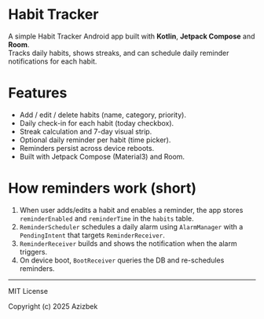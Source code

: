 # Habit Tracker

A simple Habit Tracker Android app built with **Kotlin**, **Jetpack Compose** and **Room**.  
Tracks daily habits, shows streaks, and can schedule daily reminder notifications for each habit.

# Features
- Add / edit / delete habits (name, category, priority).
- Daily check-in for each habit (today checkbox).
- Streak calculation and 7-day visual strip.
- Optional daily reminder per habit (time picker).
- Reminders persist across device reboots.
- Built with Jetpack Compose (Material3) and Room.


# How reminders work (short)
1. When user adds/edits a habit and enables a reminder, the app stores `reminderEnabled` and `reminderTime` in the `habits` table.  
2. `ReminderScheduler` schedules a daily alarm using `AlarmManager` with a `PendingIntent` that targets `ReminderReceiver`.  
3. `ReminderReceiver` builds and shows the notification when the alarm triggers.  
4. On device boot, `BootReceiver` queries the DB and re-schedules reminders.

---

MIT License

Copyright (c) 2025 Azizbek



